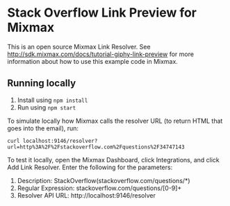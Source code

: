 # Stack Overflow Link Preview for Mixmax

This is an open source Mixmax Link Resolver. See <http://sdk.mixmax.com/docs/tutorial-giphy-link-preview> for more information about how to use this example code in Mixmax.

## Running locally

1. Install using `npm install`
2. Run using `npm start`

To simulate locally how Mixmax calls the resolver URL (to return HTML that goes into the email), run:

```
curl localhost:9146/resolver?url=http%3A%2F%2Fstackoverflow.com%2Fquestions%2F34747143
```
To test it locally, open the Mixmax Dashboard, click Integrations, and click Add Link Resolver.
Enter the following for the parameters:

1. Description: StackOverflow(stackoverflow.com/questions/*)
2. Regular Expression: stackoverflow.com/questions/[0-9]+
3. Resolver API URL: http://localhost:9146/resolver
